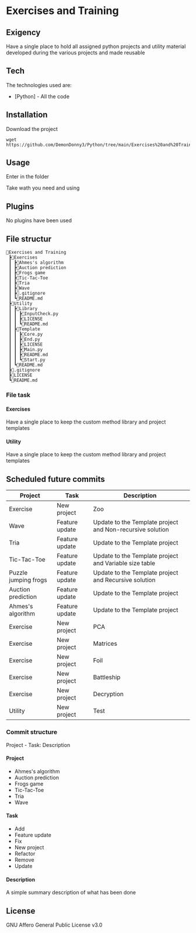 # Exercises and Training
## Exigency
Have a single place to hold all assigned python projects and utility material developed during the various projects and made reusable

## Tech
The technologies used are:

- [Python] - All the code

## Installation
Download the project

```
wget https://github.com/DemonDonny3/Python/tree/main/Exercises%20and%20Training
```

## Usage
Enter in the folder

Take wath you need and using

## Plugins
No plugins have been used

## File structur
```
📂Exercises and Training
 ┣📂Exercises
 ┃ ┣📂Ahmes's algorithm
 ┃ ┣📂Auction prediction
 ┃ ┣📂Frogs game
 ┃ ┣📂Tic-Tac-Toe
 ┃ ┣📂Tria
 ┃ ┣📂Wave
 ┃ ┣📜.gitignore
 ┃ ┗📜README.md
 ┣📂Utility
 ┃ ┣📂Library
 ┃ ┃ ┣📜InputCheck.py
 ┃ ┃ ┣📜LICENSE
 ┃ ┃ ┗📜README.md
 ┃ ┣📂Template
 ┃ ┃ ┣📜Core.py
 ┃ ┃ ┣📜End.py
 ┃ ┃ ┣📜LICENSE
 ┃ ┃ ┣📜Main.py
 ┃ ┃ ┣📜README.md
 ┃ ┃ ┗📜Start.py
 ┃ ┗📜README.md
 ┣📜.gitignore
 ┣📜LICENSE
 ┗📜README.md
```

### File task
#### Exercises
Have a single place to keep the custom method library and project templates

#### Utility
Have a single place to keep the custom method library and project templates


## Scheduled future commits
| Project               | Task              | Description                                               |
| --------------------- | ----------------- | --------------------------------------------------------- |
| Exercise              | New project       | Zoo                                                       |
| Wave                  | Feature update    | Update to the Template project and Non-recursive solution |
| Tria                  | Feature update    | Update to the Template project                            |
| Tic-Tac-Toe           | Feature update    | Update to the Template project and Variable size table    |
| Puzzle jumping frogs  | Feature update    | Update to the Template project and Recursive solution     |
| Auction prediction    | Feature update    | Update to the Template project                            |
| Ahmes's algorithm     | Feature update    | Update to the Template project                            |
| Exercise              | New project       | PCA                                                       |
| Exercise              | New project       | Matrices                                                  |
| Exercise              | New project       | Foil                                                      |
| Exercise              | New project       | Battleship                                                |
| Exercise              | New project       | Decryption                                                |
| Utility               | New project       | Test                                                      |


### Commit structure
Project - Task: Description

#### Project
- Ahmes's algorithm
- Auction prediction
- Frogs game
- Tic-Tac-Toe
- Tria
- Wave

####  Task
- Add
- Feature update
- Fix
- New project
- Refactor
- Remove
- Update

####  Description
A simple summary description of what has been done

## License
GNU Affero General Public License v3.0
